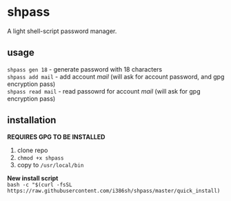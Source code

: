 # shpass
A light shell-script password manager.

## usage
`shpass gen 18` - generate password with 18 characters  
`shpass add mail` - add account *mail* (will ask for account password, and gpg encryption pass)  
`shpass read mail` - read passowrd for account *mail* (will ask for gpg encryption pass)

## installation
**REQUIRES GPG TO BE INSTALLED**
1. clone repo
2. `chmod +x shpass`
3. copy to `/usr/local/bin`
  
**New install script**  
`bash -c "$(curl -fsSL https://raw.githubusercontent.com/i386sh/shpass/master/quick_install)`
